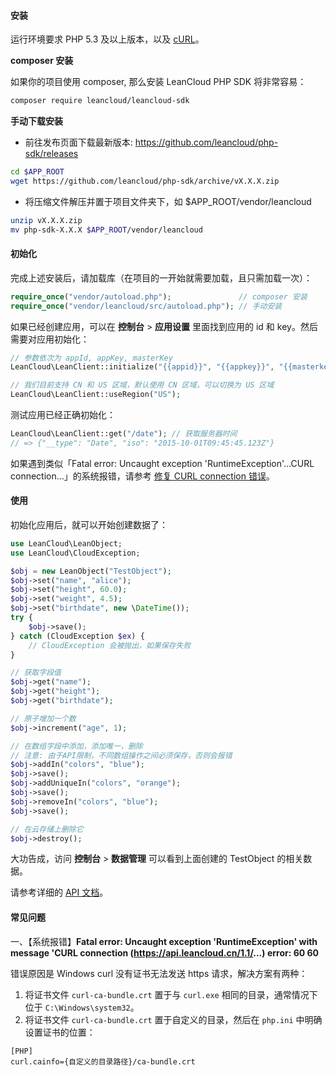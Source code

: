 #### 安装

运行环境要求 PHP 5.3 及以上版本，以及
[cURL](http://php.net/manual/zh/book.curl.php)。

**composer 安装**

如果你的项目使用 composer, 那么安装 LeanCloud PHP SDK 将非常容易：

```bash
composer require leancloud/leancloud-sdk
```

**手动下载安装**

* 前往发布页面下载最新版本: https://github.com/leancloud/php-sdk/releases

```bash
cd $APP_ROOT
wget https://github.com/leancloud/php-sdk/archive/vX.X.X.zip
```

* 将压缩文件解压并置于项目文件夹下，如 $APP_ROOT/vendor/leancloud

```bash
unzip vX.X.X.zip
mv php-sdk-X.X.X $APP_ROOT/vendor/leancloud
```

#### 初始化

完成上述安装后，请加载库（在项目的一开始就需要加载，且只需加载一次）：

```php
require_once("vendor/autoload.php");               // composer 安装
require_once("vendor/leancloud/src/autoload.php"); // 手动安装
```

如果已经创建应用，可以在 **控制台** > **应用设置**
里面找到应用的 id 和 key。然后需要对应用初始化：

```php
// 参数依次为 appId, appKey, masterKey
LeanCloud\LeanClient::initialize("{{appid}}", "{{appkey}}", "{{masterkey}}");

// 我们目前支持 CN 和 US 区域，默认使用 CN 区域，可以切换为 US 区域
LeanCloud\LeanClient::useRegion("US");
```

测试应用已经正确初始化：

```php
LeanCloud\LeanClient::get("/date"); // 获取服务器时间
// => {"__type": "Date", "iso": "2015-10-01T09:45:45.123Z"}
```

如果遇到类似「Fatal error: Uncaught exception 'RuntimeException'...CURL connection...」的系统报错，请参考 [修复 CURL connection 错误](#error_curl_connection)。

#### 使用

初始化应用后，就可以开始创建数据了：

```php
use LeanCloud\LeanObject;
use LeanCloud\CloudException;

$obj = new LeanObject("TestObject");
$obj->set("name", "alice");
$obj->set("height", 60.0);
$obj->set("weight", 4.5);
$obj->set("birthdate", new \DateTime());
try {
    $obj->save();
} catch (CloudException $ex) {
    // CloudException 会被抛出，如果保存失败
}

// 获取字段值
$obj->get("name");
$obj->get("height");
$obj->get("birthdate");

// 原子增加一个数
$obj->increment("age", 1);

// 在数组字段中添加，添加唯一，删除
// 注意: 由于API限制，不同数组操作之间必须保存，否则会报错
$obj->addIn("colors", "blue");
$obj->save();
$obj->addUniqueIn("colors", "orange");
$obj->save();
$obj->removeIn("colors", "blue");
$obj->save();

// 在云存储上删除它
$obj->destroy();
```

大功告成，访问 **控制台** > **数据管理**
可以看到上面创建的 TestObject 的相关数据。

请参考详细的 [API 文档](/api-docs/php)。

#### 常见问题

一、<a id="error_curl_connection" name="error_curl_connection"></a>【系统报错】**Fatal error: Uncaught exception 'RuntimeException' with message 'CURL connection (https://api.leancloud.cn/1.1/...) error: 60 60**

错误原因是 Windows curl 没有证书无法发送 https 请求，解决方案有两种：

1. 将证书文件 `curl-ca-bundle.crt` 置于与 `curl.exe` 相同的目录，通常情况下位于 `C:\Windows\system32`。
2. 将证书文件 `curl-ca-bundle.crt` 置于自定义的目录，然后在 `php.ini` 中明确设置证书的位置：

  ```
[PHP]
curl.cainfo={自定义的目录路径}/ca-bundle.crt
  ```

